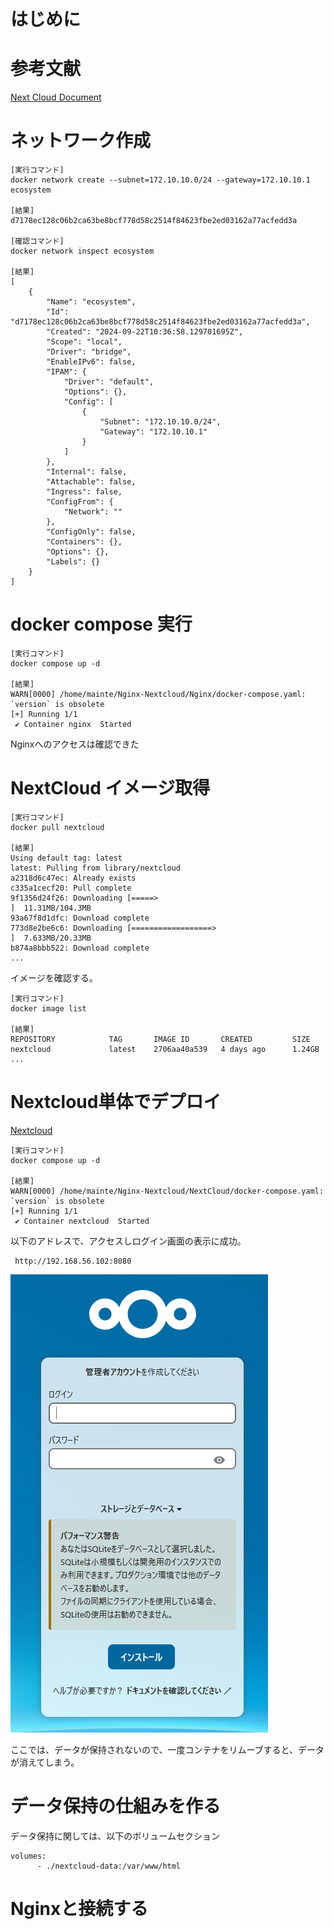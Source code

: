 # はじめに

# 参考文献
[Next Cloud Document](https://docs.nextcloud.com/)

# ネットワーク作成

```
[実行コマンド]
docker network create --subnet=172.10.10.0/24 --gateway=172.10.10.1 ecosystem

[結果]
d7178ec128c06b2ca63be8bcf778d58c2514f84623fbe2ed03162a77acfedd3a

[確認コマンド]
docker network inspect ecosystem

[結果]
[
    {
        "Name": "ecosystem",
        "Id": "d7178ec128c06b2ca63be8bcf778d58c2514f84623fbe2ed03162a77acfedd3a",
        "Created": "2024-09-22T10:36:58.129701695Z",
        "Scope": "local",
        "Driver": "bridge",
        "EnableIPv6": false,
        "IPAM": {
            "Driver": "default",
            "Options": {},
            "Config": [
                {
                    "Subnet": "172.10.10.0/24",
                    "Gateway": "172.10.10.1"
                }
            ]
        },
        "Internal": false,
        "Attachable": false,
        "Ingress": false,
        "ConfigFrom": {
            "Network": ""
        },
        "ConfigOnly": false,
        "Containers": {},
        "Options": {},
        "Labels": {}
    }
]
```

# docker compose 実行

```
[実行コマンド]
docker compose up -d

[結果]
WARN[0000] /home/mainte/Nginx-Nextcloud/Nginx/docker-compose.yaml: `version` is obsolete 
[+] Running 1/1
 ✔ Container nginx  Started
 ```

Nginxへのアクセスは確認できた


# NextCloud イメージ取得

```
[実行コマンド]
docker pull nextcloud

[結果]
Using default tag: latest
latest: Pulling from library/nextcloud
a2318d6c47ec: Already exists 
c335a1cecf20: Pull complete 
9f1356d24f26: Downloading [=====>                                             ]  11.31MB/104.3MB
93a67f8d1dfc: Download complete 
773d8e2be6c6: Downloading [==================>                                ]  7.633MB/20.33MB
b874a8bbb522: Download complete 
...
```

イメージを確認する。

```
[実行コマンド]
docker image list

[結果]
REPOSITORY            TAG       IMAGE ID       CREATED         SIZE
nextcloud             latest    2706aa40a539   4 days ago      1.24GB
...
```

# Nextcloud単体でデプロイ

[Nextcloud](https://github.com/halchil/Nginx-Nextcloud/blob/main/NextCloud/docker-compose.yaml)

```
[実行コマンド]
docker compose up -d

[結果]
WARN[0000] /home/mainte/Nginx-Nextcloud/NextCloud/docker-compose.yaml: `version` is obsolete 
[+] Running 1/1
 ✔ Container nextcloud  Started
 ```

以下のアドレスで、アクセスしログイン画面の表示に成功。
```
 http://192.168.56.102:8080
 ```

![fig](/Img/img1.png)

ここでは、データが保持されないので、一度コンテナをリムーブすると、データが消えてしまう。

# データ保持の仕組みを作る

データ保持に関しては、以下のボリュームセクション
```
volumes:
      - ./nextcloud-data:/var/www/html
```

# Nginxと接続する

